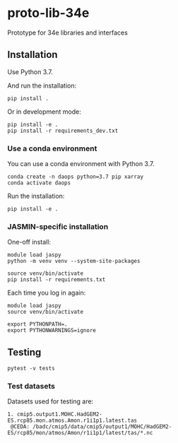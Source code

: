 # proto-lib-34e

Prototype for 34e libraries and interfaces

## Installation

Use Python 3.7.

And run the installation:

```
pip install .
```

Or in development mode:

```
pip install -e .
pip install -r requirements_dev.txt
```

### Use a conda environment

You can use a conda environment with Python 3.7.

```
conda create -n daops python=3.7 pip xarray
conda activate daops
```

Run the installation:

```
pip install -e .
```

### JASMIN-specific installation

One-off install:

```
module load jaspy
python -m venv venv --system-site-packages

source venv/bin/activate
pip install -r requirements.txt
```

Each time you log in again:

```
module load jaspy
source venv/bin/activate

export PYTHONPATH=.
export PYTHONWARNINGS=ignore
```

## Testing

```
pytest -v tests
```

### Test datasets

Datasets used for testing are:

```
1. cmip5.output1.MOHC.HadGEM2-ES.rcp85.mon.atmos.Amon.r1i1p1.latest.tas
 @CEDA: /badc/cmip5/data/cmip5/output1/MOHC/HadGEM2-ES/rcp85/mon/atmos/Amon/r1i1p1/latest/tas/*.nc
```
